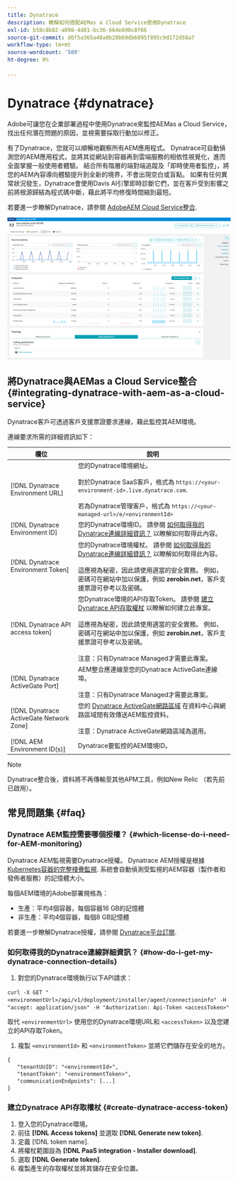 ```yaml
---
title: Dynatrace
description: 瞭解如何搭配AEMas a Cloud Service使用Dynatrace
exl-id: b58c8b82-a098-4d81-bc36-664e890c8f66
source-git-commit: d6f5a365a48a8b20b69db6895f895c9d172d58a7
workflow-type: tm+mt
source-wordcount: '589'
ht-degree: 0%

---
```


# Dynatrace {#dynatrace}

Adobe可讓您在企業部署過程中使用Dynatrace來監控AEMas a Cloud Service，找出任何潛在問題的原因，並視需要採取行動加以修正。

有了Dynatrace，您就可以順暢地觀察所有AEM應用程式。 Dynatrace可自動偵測您的AEM應用程式，並將其從網站到容器再到雲端服務的相依性視覺化，進而全面掌握一般使用者體驗。 結合所有階層的端對端追蹤及「即時使用者監控」，將您的AEM內容導向體驗提升到全新的境界，不會出現空白或盲點。 如果有任何異常狀況發生，Dynatrace會使用Davis AI引擎即時診斷它們，並在客戶受到影響之前將根源歸結為程式碼中斷，藉此將平均修復時間縮到最短。

若要進一步瞭解Dynatrace，請參閱 [AdobeAEM Cloud Service整合](https://www.dynatrace.com/hub/detail/adobe-experience-manager-1/).

![AEM作者和發佈者績效量度](/help/implementing/cloud-manager/assets/dynatrace-performance-metrics.png)

## 將Dynatrace與AEMas a Cloud Service整合 {#integrating-dynatrace-with-aem-as-a-cloud-service}

Dynatrace客戶可透過客戶支援票證要求連線，藉此監控其AEM環境。

連線要求所需的詳細資訊如下：

| **欄位** | **說明** |
|---|---|
| [!DNL Dynatrace Environment URL] | 您的Dynatrace環境網址。<br><br>對於Dynatrace SaaS客戶，格式為 `https://<your-environment-id>.live.dynatrace.com`.<br><br>若為Dynatrace管理客戶，格式為 `https://<your-managed-url>/e/<environmentId>` |
| [!DNL Dynatrace Environment ID] | 您的Dynatrace環境ID。 請參閱 [如何取得我的Dynatrace連線詳細資訊？](#how-do-i-get-my-dynatrace-connection-details) 以瞭解如何取得此內容。 |
| [!DNL Dynatrace Environment Token] | 您的Dynatrace環境權杖。 請參閱 [如何取得我的Dynatrace連線詳細資訊？](#how-do-i-get-my-dynatrace-connection-details) 以瞭解如何取得此內容。<br><br>這應視為秘密，因此請使用適當的安全實務。 例如，密碼可在網站中加以保護，例如 **zerobin.net**，客戶支援票證可參考以及密碼。 |
| [!DNL Dynatrace API access token] | 您Dynatrace環境的API存取Token。  請參閱 [建立Dynatrace API存取權杖](#create-dynatrace-access-token) 以瞭解如何建立此專案。<br><br>這應視為秘密，因此請使用適當的安全實務。 例如，密碼可在網站中加以保護，例如 **zerobin.net**，客戶支援票證可參考以及密碼。<br><br>注意：只有Dynatrace Managed才需要此專案。 |
| [!DNL Dynatrace ActiveGate Port] | AEM整合應連線至您的Dynatrace ActiveGate連線埠。<br><br>注意：只有Dynatrace Managed才需要此專案。 |
| [!DNL Dynatrace ActiveGate Network Zone] | 您的 [Dynatrace ActiveGate網路區域](https://docs.dynatrace.com/docs/manage/network-zones) 在資料中心與網路區域間有效傳送AEM監控資料。<br><br>注意：Dynatrace ActiveGate網路區域為選用。 |
| [!DNL AEM Environment ID(s)] | Dynatrace要監控的AEM環境ID。 |

>[!NOTE]
>
>Dynatrace整合後，資料將不再傳輸至其他APM工具，例如New Relic （若先前已啟用）。

## 常見問題集 {#faq}

### Dynatrace AEM監控需要哪個授權？ {#which-license-do-i-need-for-AEM-monitoring}

Dynatrace AEM監視需要Dynatrace授權。 Dynatrace AEM授權是根據 [Kubernetes容器的完整棧疊監視](https://docs.dynatrace.com/docs/shortlink/dps-hosts#gib-hour-calculation-for-containers-and-application-only-monitoring). 系統會自動偵測受監視的AEM容器（製作者和發佈者服務）的記憶體大小。

每個AEM環境的Adobe部署規格為：

* 生產：平均4個容器，每個容器16 GB的記憶體
* 非生產：平均4個容器，每個8 GB記憶體

若要進一步瞭解Dynatrace授權，請參閱 [Dynatrace平台訂閱](https://docs.dynatrace.com/docs/shortlink/dynatrace-platform-subscription).

### 如何取得我的Dynatrace連線詳細資訊？ {#how-do-i-get-my-dynatrace-connection-details}

1. 對您的Dynatrace環境執行以下API請求：

`curl -X GET "<environmentUrl>/api/v1/deployment/installer/agent/connectioninfo" -H "accept: application/json" -H "Authorization: Api-Token <accessToken>"`

取代 `<environmentUrl>` 使用您的Dynatrace環境URL和 `<accessToken>` 以及您建立的API存取Token。

1. 複製 `<environmentId>` 和 `<environmentToken>` 並將它們儲存在安全的地方。

```
{
   "tenantUUID": "<environmentId>",
   "tenantToken": "<environmentToken>",
   "communicationEndpoints": [...]
}
```

### 建立Dynatrace API存取權杖 {#create-dynatrace-access-token}

1. 登入您的Dynatrace環境。
1. 前往 **[!DNL Access tokens]** 並選取 **[!DNL Generate new token]**.
1. 定義 [!DNL token name].
1. 將權杖範圍設為 **[!DNL PaaS integration - Installer download]**.
1. 選取 **[!DNL Generate token]**.
1. 複製產生的存取權杖並將其儲存在安全位置。





